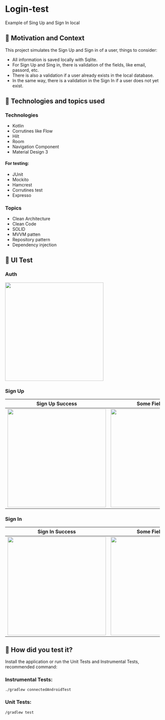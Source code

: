 # Login-test
Example of Sing Up and Sign In local 

## :scroll: Motivation and Context

This project simulates the Sign Up and Sign in of a user, things to consider: 
- All information is saved locally with Sqlite. 
- For Sign Up and Sing in, there is validation of the fields, like email, passord, etc. 
- There is also a validation if a user already exists in the local database.
- In the same way, there is a validation in the Sign In if a user does not yet exist.



## :paperclip:  Technologies and topics used

### Technologies 
- Kotlin
- Corrutines like Flow
- Hilt
- Room
- Navigation Component
- Material Design 3

#### For testing: 
- JUnit
- Mockito
- Hamcrest
- Corrutines test 
- Expresso

### Topics

- Clean Architecture
- Clean Code
- SOLID
- MVVM patten
- Repository pattern
- Dependency injection

## :art: UI Test

### Auth

<img src="https://github.com/salvadormaurilio/Login-test/assets/4513422/9dc8ed4f-8d3a-4bbc-bf25-9c71e569cf4a" width="320">

### Sign Up

Sign Up Success | Some Fiel is Wrong | User al readey Exist
--- | ---  | --- 
<img src="https://github.com/salvadormaurilio/Login-test/assets/4513422/8b82777c-f4ca-467e-bf55-84f72a9a2703" width="320"> | <img src="https://github.com/salvadormaurilio/Login-test/assets/4513422/4531d148-e2f3-4d2f-87d0-3116322c68d8" width="320"> | <img src="https://github.com/salvadormaurilio/Login-test/assets/4513422/b31d75d2-8d84-453b-b08b-c4ff758d077b" width="320">

### Sign In

Sign In Success | Some Fiel is Wrong | User Invalid
--- | ---  | --- 
<img src="https://github.com/salvadormaurilio/Login-test/assets/4513422/330d0978-7797-48b3-85a7-2f135fdaa9e2" width="320"> | <img src="https://github.com/salvadormaurilio/Login-test/assets/4513422/f3a1a7c5-c0f3-4a05-a3fb-1412535968da" width="320"> | <img src="https://github.com/salvadormaurilio/Login-test/assets/4513422/77944d9d-22cf-404d-92d0-d4bc43bbb54a" width="320">

## :green_heart: How did you test it?

Install the application or run the Unit Tests and Instrumental Tests, recommended command:


### Instrumental Tests: 
```
./gradlew connectedAndroidTest
```

### Unit Tests: 

```
/gradlew test
```






